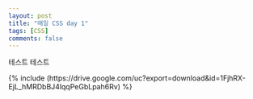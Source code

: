 ```yaml
---
layout: post
title: "매일 CSS day 1"
tags: [CSS]
comments: false
---
```


테스트 테스트


<div width="500px" height="500px">
  {% include (https://drive.google.com/uc?export=download&id=1FjhRX-EjL_hMRDbBJ4lqqPeGbLpah6Rv) %}
</div>
